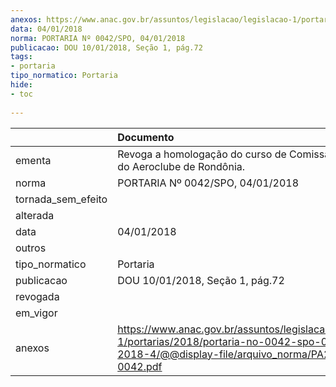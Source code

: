 ```yaml
---
anexos: https://www.anac.gov.br/assuntos/legislacao/legislacao-1/portarias/2018/portaria-no-0042-spo-04-01-2018-4/@@display-file/arquivo_norma/PA2018-0042.pdf
data: 04/01/2018
norma: PORTARIA Nº 0042/SPO, 04/01/2018
publicacao: DOU 10/01/2018, Seção 1, pág.72
tags:
- portaria
tipo_normatico: Portaria
hide: 
- toc 
 
---
```


|                    | Documento                                                                                                                                              |
|:-------------------|:-------------------------------------------------------------------------------------------------------------------------------------------------------|
| ementa             | Revoga a homologação do curso de Comissário de Voo do Aeroclube de Rondônia.                                                                           |
| norma              | PORTARIA Nº 0042/SPO, 04/01/2018                                                                                                                       |
| tornada_sem_efeito |                                                                                                                                                        |
| alterada           |                                                                                                                                                        |
| data               | 04/01/2018                                                                                                                                             |
| outros             |                                                                                                                                                        |
| tipo_normatico     | Portaria                                                                                                                                               |
| publicacao         | DOU 10/01/2018, Seção 1, pág.72                                                                                                                        |
| revogada           |                                                                                                                                                        |
| em_vigor           |                                                                                                                                                        |
| anexos             | https://www.anac.gov.br/assuntos/legislacao/legislacao-1/portarias/2018/portaria-no-0042-spo-04-01-2018-4/@@display-file/arquivo_norma/PA2018-0042.pdf |